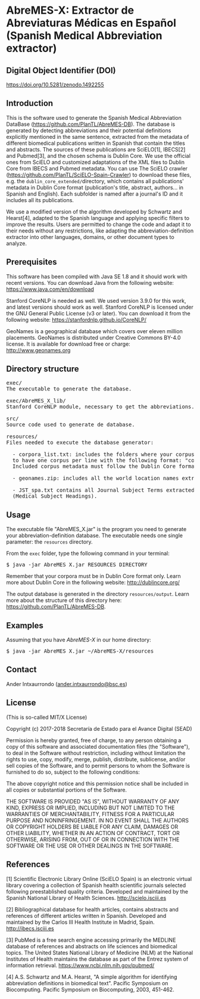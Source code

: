 # AbreMES-X: Extractor de Abreviaturas Médicas en Español (Spanish Medical Abbreviation extractor)

##  Digital Object Identifier (DOI)

https://doi.org/10.5281/zenodo.1492255


## Introduction

This is the software used to generate the Spanish Medical Abbreviation DataBase (https://github.com/PlanTL/AbreMES-DB). 
The database is generated by detecting abbreviations and their potential definitions explicitly mentioned in the same 
sentence, extracted from the metadata of different biomedical publications written in Spanish that contain the titles 
and abstracts. The sources of these publications are SciELO[1], IBECS[2] and Pubmed[3], and the chosen schema is Dublin 
Core. We use the official ones from SciELO and customized adaptations of the XML files to Dublin Core from IBECS and 
Pubmed metadata. You can use The SciELO crawler (https://github.com/PlanTL/SciELO-Spain-Crawler) to download these files, 
e.g. the `dublin_core_extended/`directory, which contains all publications' metadata in Dublin Core format (publication's 
title, abstract, authors... in Spanish and English). Each subfolder is named after a journal's ID and it includes all 
its publications.

We use a modified version of the algorithm developed by Schwartz and Hearst[4], adapted to the Spanish language and applying specific filters to improve the results. Users are permitted to change the code and adapt it to their needs without any restrictions, like adapting the abbreviation-definition extractor into other languages, domains, or other document types to analyze.


## Prerequisites

This software has been compiled with Java SE 1.8 and it should work with recent versions. You can download Java from the following website: https://www.java.com/en/download

Stanford CoreNLP is needed as well. We used version 3.9.0 for this work, and latest versions should work as well. Stanford CoreNLP is licensed under the GNU General Public License (v3 or later). You can download it from the following website: https://stanfordnlp.github.io/CoreNLP/

GeoNames is a geographical database which covers over eleven million placements. GeoNames is distributed under Creative Commons BY-4.0 license. It is available for download free or charge: http://www.geonames.org


## Directory structure

<pre>
exec/
The executable to generate the database.

exec/AbreMES_X_lib/
Stanford CoreNLP module, necessary to get the abbreviations.

src/
Source code used to generate de database.

resources/
Files needed to execute the database generator:

  - corpora_list.txt: includes the folders where your corpus metadata are stored. The file needs 
  to have one corpus per line with the following format: "corpus_name {TAB} corpus_folder". 
  Included corpus metadata must follow the Dublin Core format.
  
  - geonames.zip: includes all the world location names extracted from GeoNames.
  
  - JST_spa.txt contains all Journal Subject Terms extracted from the Spanish edition of MeSH 
  (Medical Subject Headings). 
</pre>


## Usage

The executable file "AbreMES_X.jar" is the program you need to generate your abbreviation-definition database. The 
executable needs one single parameter: the `resources` directory. 

From the `exec` folder, type the following command in your terminal: 

<pre>
$ java -jar AbreMES_X.jar RESOURCES_DIRECTORY
</pre>

Remember that your corpora must be in Dublin Core format only. Learn more about Dublin Core in the following website: http://dublincore.org/

The output database is generated in the directory `resources/output`. Learn more about the structure of this directory here: https://github.com/PlanTL/AbreMES-DB.

## Examples

Assuming that you have *AbreMES-X* in our home directory:

<pre>
$ java -jar AbreMES_X.jar ~/AbreMES-X/resources 
</pre>


## Contact

Ander Intxaurrondo (ander.intxaurrondo@bsc.es)


## License

(This is so-called MIT/X License)

Copyright (c) 2017-2018 Secretaría de Estado para el Avance Digital (SEAD)

Permission is hereby granted, free of charge, to any person obtaining a copy of this software and associated documentation files (the "Software"), to deal in the Software without restriction, including without limitation the rights to use, copy, modify, merge, publish, distribute, sublicense, and/or sell copies of the Software, and to permit persons to whom the Software is furnished to do so, subject to the following conditions:

The above copyright notice and this permission notice shall be included in all copies or substantial portions of the Software.

THE SOFTWARE IS PROVIDED "AS IS", WITHOUT WARRANTY OF ANY KIND, EXPRESS OR IMPLIED, INCLUDING BUT NOT LIMITED TO THE WARRANTIES OF MERCHANTABILITY, FITNESS FOR A PARTICULAR PURPOSE AND NONINFRINGEMENT. IN NO EVENT SHALL THE AUTHORS OR COPYRIGHT HOLDERS BE LIABLE FOR ANY CLAIM, DAMAGES OR OTHER LIABILITY, WHETHER IN AN ACTION OF CONTRACT, TORT OR OTHERWISE, ARISING FROM, OUT OF OR IN CONNECTION WITH THE SOFTWARE OR THE USE OR OTHER DEALINGS IN THE SOFTWARE. 

## References

[1] Scientific Electronic Library Online (SciELO Spain) is an electronic virtual library covering a collection of Spanish health scientific journals selected following preestablished quality criteria. Developed and maintained by the Spanish National Library of Health Sciences.  http://scielo.isciii.es

[2] Bibliographical database for health articles, contains abstracts and references of different articles written in Spanish. Developed and maintained by the Carlos III Health Institute in Madrid, Spain. http://ibecs.isciii.es

[3] PubMed is a free search engine accessing primarily the MEDLINE database of references and abstracts on life sciences and biomedical topics. The United States National Library of Medicine (NLM) at the National Institutes of Health maintains the database as part of the Entrez system of information retrieval. https://www.ncbi.nlm.nih.gov/pubmed/

[4] A.S. Schwartz and M.A. Hearst, "A simple algorithm for identifying abbreviation definitions in biomedical text". Pacific Symposium on Biocomputing. Pacific Symposium on Biocomputing, 2003, 451-462.
